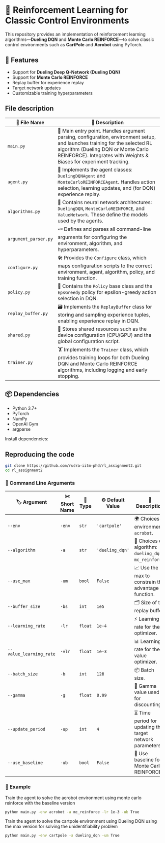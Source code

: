 # 🧠 Reinforcement Learning for Classic Control Environments

This repository provides an implementation of reinforcement learning algorithms—**Dueling DQN** and **Monte Carlo REINFORCE**—to solve classic control environments such as **CartPole** and **Acrobot** using PyTorch.

## 🚀 Features

- Support for **Dueling Deep Q-Network (Dueling DQN)**
- Support for **Monte Carlo REINFORCE**
- Replay buffer for experience replay
- Target network updates
- Customizable training hyperparameters

## File description

| 📄 **File Name**         | 📝 **Description** |
|-------------------------|-------------------|
| `main.py`               | 🚦 Main entry point. Handles argument parsing, configuration, environment setup, and launches training for the selected RL algorithm (Dueling DQN or Monte Carlo REINFORCE). Integrates with Weights & Biases for experiment tracking. |
| `agent.py`              | 🤖 Implements the agent classes: `DuelingDQNAgent` and `MonteCarloREINFORCEAgent`. Handles action selection, learning updates, and (for DQN) experience replay. |
| `algorithms.py`         | 🧩 Contains neural network architectures: `DuelingDQN`, `MonteCarloREINFORCE`, and `ValueNetwork`. These define the models used by the agents. |
| `argument_parser.py`    | 🗝️ Defines and parses all command-line arguments for configuring the environment, algorithm, and hyperparameters. |
| `configure.py`          | 🛠️ Provides the `Configure` class, which maps configuration scripts to the correct environment, agent, algorithm, policy, and training function. |
| `policy.py`             | 🎲 Contains the `Policy` base class and the `EpsGreedy` policy for epsilon-greedy action selection in DQN. |
| `replay_buffer.py`      | 🗃️ Implements the `ReplayBuffer` class for storing and sampling experience tuples, enabling experience replay in DQN. |
| `shared.py`             | 🔗 Stores shared resources such as the device configuration (CPU/GPU) and the global configuration script. |
| `trainer.py`            | 🏋️ Implements the `Trainer` class, which provides training loops for both Dueling DQN and Monte Carlo REINFORCE algorithms, including logging and early stopping. |

## 📦 Dependencies

- Python 3.7+
- PyTorch
- NumPy
- OpenAI Gym
- argparse


Install dependencies:

## Reproducing the code 
```bash
git clone https://github.com/rudra-iitm-phd/rl_assignment2.git
cd rl_assignment2
```
### 🧾 Command Line Arguments


| 🏷️ **Argument**       | ✂️ **Short Name** | 🔢 **Type**   | ⚙️ **Default Value**  | 📝 **Description**                                                                 |
|------------------------|-------------------|---------------|------------------------|------------------------------------------------------------------------------------|
| `--env`               | `-env`           | `str`         | `'cartpole'`          | 🌍 Choices of environment: `acrobot`.                                             |
| `--algorithm`         | `-a`             | `str`         | `'dueling_dqn'`       | 🧠 Choices of algorithm: `dueling_dqn`, `mc_reinforce`.                           |
| `--use_max`           | `-um`            | `bool`        | `False`               | 📈 Use the max to constrain the advantage function.                               |
| `--buffer_size`       | `-bs`            | `int`         | `1e5`                 | 🗂️ Size of the replay buffer.                                                     |
| `--learning_rate`     | `-lr`            | `float`       | `1e-4`                | ⚡ Learning rate for the optimizer.                                               |
| `--value_learning_rate` | `-vlr`         | `float`       | `1e-3`                | 📊 Learning rate for the value optimizer.                                         |
| `--batch_size`        | `-b`             | `int`         | `128`                 | 📦 Batch size.                                                                    |
| `--gamma`             | `-g`             | `float`       | `0.99`                | 🔄 Gamma value used for discounting.                                              |
| `--update_period`     | `-up`            | `int`         | `4`                   | ⏳ Time period for updating the target network parameters.                        |
| `--use_baseline`      | `-ub`            | `bool`        | `False`               | 🧮 Use baseline for Monte Carlo REINFORCE.                                        |


### 🧪 Example

Train the agent to solve the acrobot environment using monte carlo reinforce with the baseline version

```bash
python main.py -env acrobot -a mc_reinforce -lr 1e-3 -ub True
```

Train the agent to solve the cartpole environment using Dueling DQN using the max version for solving the unidentifiability problem

```bash
python main.py -env cartpole -a dueling_dqn -um True
```
